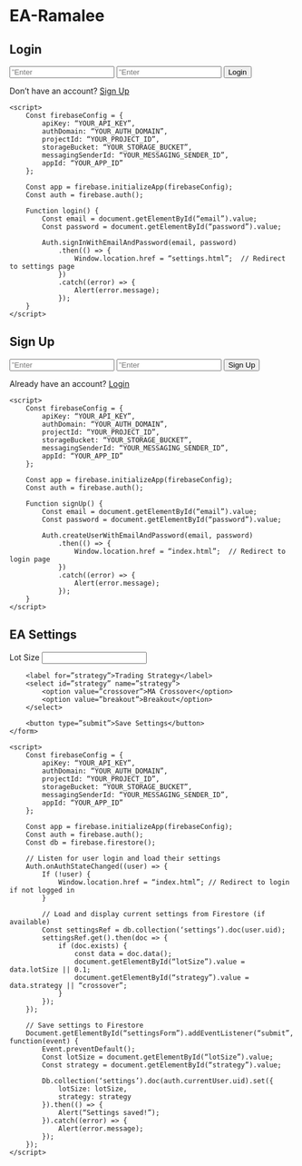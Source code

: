 # EA-Ramalee
<!DOCTYPE html>
<html lang=”en”>
<head>
    <meta charset=”UTF-8”>
    <meta name=”viewport” content=”width=device-width, initial-scale=1.0”>
    <title>Login – MT5 Trading EA</title>
    <script src=https://www.gstatic.com/firebasejs/9.6.1/firebase-app.js></script>
    <script src=https://www.gstatic.com/firebasejs/9.6.1/firebase-auth.js></script>
    <script src=https://www.gstatic.com/firebasejs/9.6.1/firebase-firestore.js></script>
</head>
<body>
    <h2>Login</h2>
    <div>
        <input type=”email” id=”email” placeholder=”Enter email” />
        <input type=”password” id=”password” placeholder=”Enter password” />
        <button onclick=”login()”>Login</button>
    </div>
    <div>
        <p>Don’t have an account? <a href=”signup.html”>Sign Up</a></p>
    </div>

    <script>
        Const firebaseConfig = {
            apiKey: “YOUR_API_KEY”,
            authDomain: “YOUR_AUTH_DOMAIN”,
            projectId: “YOUR_PROJECT_ID”,
            storageBucket: “YOUR_STORAGE_BUCKET”,
            messagingSenderId: “YOUR_MESSAGING_SENDER_ID”,
            appId: “YOUR_APP_ID”
        };
        
        Const app = firebase.initializeApp(firebaseConfig);
        Const auth = firebase.auth();

        Function login() {
            Const email = document.getElementById(“email”).value;
            Const password = document.getElementById(“password”).value;
            
            Auth.signInWithEmailAndPassword(email, password)
                .then(() => {
                    Window.location.href = “settings.html”;  // Redirect to settings page
                })
                .catch((error) => {
                    Alert(error.message);
                });
        }
    </script>
</body>
</html>
<!DOCTYPE html>
<html lang=”en”>
<head>
    <meta charset=”UTF-8”>
    <meta name=”viewport” content=”width=device-width, initial-scale=1.0”>
    <title>Sign Up – MT5 Trading EA</title>
</head>
<body>
    <h2>Sign Up</h2>
    <div>
        <input type=”email” id=”email” placeholder=”Enter email” />
        <input type=”password” id=”password” placeholder=”Enter password” />
        <button onclick=”signUp()”>Sign Up</button>
    </div>
    <div>
        <p>Already have an account? <a href=”index.html”>Login</a></p>
    </div>

    <script>
        Const firebaseConfig = {
            apiKey: “YOUR_API_KEY”,
            authDomain: “YOUR_AUTH_DOMAIN”,
            projectId: “YOUR_PROJECT_ID”,
            storageBucket: “YOUR_STORAGE_BUCKET”,
            messagingSenderId: “YOUR_MESSAGING_SENDER_ID”,
            appId: “YOUR_APP_ID”
        };
        
        Const app = firebase.initializeApp(firebaseConfig);
        Const auth = firebase.auth();

        Function signUp() {
            Const email = document.getElementById(“email”).value;
            Const password = document.getElementById(“password”).value;
            
            Auth.createUserWithEmailAndPassword(email, password)
                .then(() => {
                    Window.location.href = “index.html”;  // Redirect to login page
                })
                .catch((error) => {
                    Alert(error.message);
                });
        }
    </script>
</body>
</html>
<!DOCTYPE html>
<html lang=”en”>
<head>
    <meta charset=”UTF-8”>
    <meta name=”viewport” content=”width=device-width, initial-scale=1.0”>
    <title>EA Settings – MT5 Trading EA</title>
</head>
<body>
    <h2>EA Settings</h2>
    <form id=”settingsForm”>
        <label for=”lotSize”>Lot Size</label>
        <input type=”number” id=”lotSize” name=”lotSize” required />

        <label for=”strategy”>Trading Strategy</label>
        <select id=”strategy” name=”strategy”>
            <option value=”crossover”>MA Crossover</option>
            <option value=”breakout”>Breakout</option>
        </select>

        <button type=”submit”>Save Settings</button>
    </form>

    <script>
        Const firebaseConfig = {
            apiKey: “YOUR_API_KEY”,
            authDomain: “YOUR_AUTH_DOMAIN”,
            projectId: “YOUR_PROJECT_ID”,
            storageBucket: “YOUR_STORAGE_BUCKET”,
            messagingSenderId: “YOUR_MESSAGING_SENDER_ID”,
            appId: “YOUR_APP_ID”
        };

        Const app = firebase.initializeApp(firebaseConfig);
        Const auth = firebase.auth();
        Const db = firebase.firestore();

        // Listen for user login and load their settings
        Auth.onAuthStateChanged((user) => {
            If (!user) {
                Window.location.href = “index.html”; // Redirect to login if not logged in
            }

            // Load and display current settings from Firestore (if available)
            Const settingsRef = db.collection(‘settings’).doc(user.uid);
            settingsRef.get().then(doc => {
                if (doc.exists) {
                    const data = doc.data();
                    document.getElementById(“lotSize”).value = data.lotSize || 0.1;
                    document.getElementById(“strategy”).value = data.strategy || “crossover”;
                }
            });
        });

        // Save settings to Firestore
        Document.getElementById(“settingsForm”).addEventListener(“submit”, function(event) {
            Event.preventDefault();
            Const lotSize = document.getElementById(“lotSize”).value;
            Const strategy = document.getElementById(“strategy”).value;

            Db.collection(‘settings’).doc(auth.currentUser.uid).set({
                lotSize: lotSize,
                strategy: strategy
            }).then(() => {
                Alert(“Settings saved!”);
            }).catch((error) => {
                Alert(error.message);
            });
        });
    </script>
</body>
</html>
